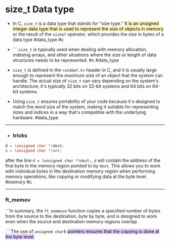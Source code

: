 # size_t Data type 

- In C, `size_t` is a data type that stands for "size type." <mark style="background: #FFF3A3A6;">It is an unsigned integer data type that is used to represent the size of objects in memory </mark>or the result of the `sizeof` operator, which provides the size in bytes of a data type #data_type #c

- ```.`size_t` is typically used when dealing with memory allocation, indexing arrays, and other situations where the size or length of data structures needs to be represented.  #c #data_type 

- `size_t` is defined in the `<stddef.h>` header in C, and it is usually large enough to represent the maximum size of an object that the system can handle. The actual size of `size_t` can vary depending on the system's architecture; it's typically 32 bits on 32-bit systems and 64 bits on 64-bit systems.

- Using `size_t` ensures portability of your code because it's designed to match the word size of the system, making it suitable for representing sizes and indices in a way that's compatible with the underlying hardware. #data_type 

---
- ### tricks 

```c
d = (unsigned char *)dest;
s = (unsigned char *)src;
``` 


after the line `d = (unsigned char *)dest;`, `d` will contain the address of the first byte in the memory region pointed to by `dest`. This allows you to work with individual bytes in the destination memory region when performing memory operations, like copying or modifying data at the byte level. #memory #c

---
### ft_memov


```In summary, the `ft_memmove` function copies a specified number of bytes from the source to the destination, byte by byte, and is designed to work even when the source and destination memory regions overlap

.```The use of `unsigned char`k <mark style="background: #D2B3FFA6;">pointers ensures that the copying is done at the byte level</mar>.


